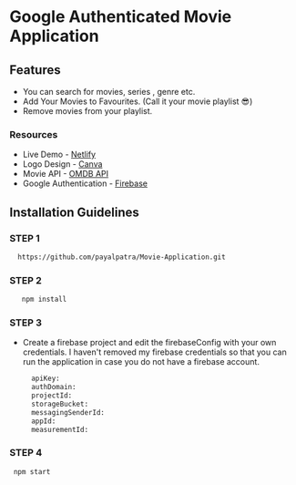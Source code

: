 # Google Authenticated Movie Application 

## Features
* You can search for movies, series , genre etc. 
* Add Your Movies to Favourites. (Call it your movie playlist 😎)
* Remove movies from your playlist.

### Resources 

* Live Demo - [Netlify](https://brave-bose-739cc3.netlify.app/)
* Logo Design - [Canva](https://www.canva.com/)
* Movie API - [OMDB API](http://www.omdbapi.com/)
* Google Authentication - [Firebase](https://firebase.google.com/)

## Installation Guidelines

### STEP 1

```sh
  https://github.com/payalpatra/Movie-Application.git
```
### STEP 2

```sh
   npm install
```

### STEP 3

* Create a firebase project and edit the firebaseConfig with your own credentials. I haven't removed  my firebase credentials so that you can run the application in case you do not have a firebase account.

  ```sh
    apiKey: 
    authDomain:
    projectId:
    storageBucket: 
    messagingSenderId: 
    appId: 
    measurementId: 
  ```

### STEP 4

```sh
 npm start
```